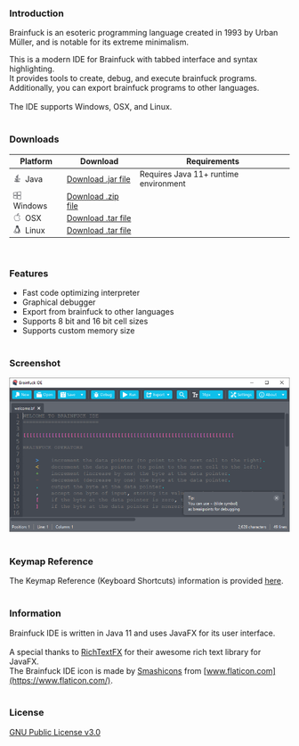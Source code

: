 
### Introduction

Brainfuck is an esoteric programming language created in 1993 by Urban Müller, and is notable for its extreme minimalism.

This is a modern IDE for Brainfuck with tabbed interface and syntax highlighting.<br>
It provides tools to create, debug, and execute brainfuck programs.<br>
Additionally, you can export brainfuck programs to other languages.<br>
<br>
The IDE supports Windows, OSX, and Linux.
<br><br>

### Downloads

Platform         | Download            | Requirements
---------------- | ------------------- | ------------
<img src="images/java.svg" width="14px">&nbsp; Java | [Download .jar file]() | Requires Java 11+ runtime environment
<img src="images/windows.svg" width="14px">&nbsp; Windows | [Download .zip file]() |
<img src="images/apple.svg" width="14px">&nbsp; OSX | [Download .tar file]() |
<img src="images/linux.svg" width="14px">&nbsp; Linux | [Download .tar file]() |

<br>

### Features
* Fast code optimizing interpreter
* Graphical debugger
* Export from brainfuck to other languages
* Supports 8 bit and 16 bit cell sizes
* Supports custom memory size
<br><br>

### Screenshot
![Brainfuck IDE screeshot](/images/screenshot.png)
<br><br>

### Keymap Reference
The Keymap Reference (Keyboard Shortcuts) information is provided [here](https://github.com/prat-man/Brainfuck-IDE/blob/master/res/keymap/Brainfuck_IDE_Keymap_Reference.pdf).
<br><br>

### Information

Brainfuck IDE is written in Java 11 and uses JavaFX for its user interface.<br>
<br>
A special thanks to [RichTextFX](https://github.com/FXMisc/RichTextFX) for their awesome rich text library for JavaFX.<br>
The Brainfuck IDE icon is made by [Smashicons](https://www.flaticon.com/authors/smashicons) from [www.flaticon.com](https://www.flaticon.com/).
<br><br>

### License

[GNU Public License v3.0](https://github.com/prat-man/Brainfuck-IDE/blob/master/LICENSE)
